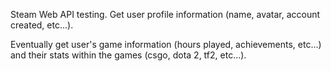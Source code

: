 Steam Web API testing. Get user profile information (name, avatar, account created, etc...).

Eventually get user's game information (hours played, achievements, etc...) and their stats within the games (csgo, dota 2, tf2, etc...).